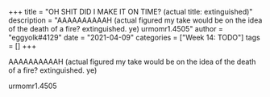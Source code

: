 +++
title = "OH SHIT DID I MAKE IT ON TIME? (actual title: extinguished)"
description = "AAAAAAAAAAH (actual figured my take would be on the idea of the death of a fire? extinguished. ye)  urmomr1.4505"
author = "eggyolk#4129"
date = "2021-04-09"
categories = ["Week 14: TODO"]
tags = []
+++

AAAAAAAAAAH (actual figured my take would be on the idea of the death of a fire? extinguished. ye)

urmomr1.4505

